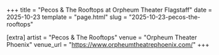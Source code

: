+++
title = "Pecos & The Rooftops at Orpheum Theater Flagstaff"
date = 2025-10-23
template = "page.html"
slug = "2025-10-23-pecos-the-rooftops"

[extra]
artist = "Pecos & The Rooftops"
venue = "Orpheum Theater Phoenix"
venue_url = "https://www.orpheumtheatrephoenix.com/"
+++
